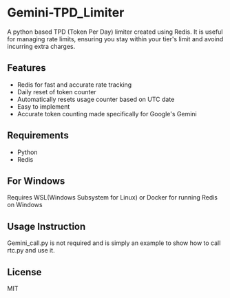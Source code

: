 # Gemini-TPD_Limiter
A python based TPD (Token Per Day) limiter created using Redis. It is useful for managing rate limits, ensuring you stay within your tier's limit and avoind incurring extra charges.

## Features
- Redis for fast and accurate rate tracking
- Daily reset of token counter
- Automatically resets usage counter based on UTC date
- Easy to implement
- Accurate token counting made specifically for Google's Gemini

## Requirements
- Python
- Redis

## For Windows
Requires WSL(Windows Subsystem for Linux) or Docker for running Redis on Windows

## Usage Instruction
Gemini_call.py is not required and is simply an example to show how to call rtc.py and use it.

## License
MIT

